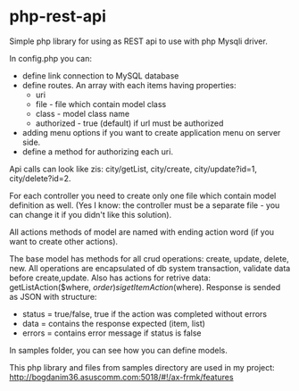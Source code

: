# php-rest-api
Simple php library for using as REST api to use with php Mysqli driver.

In config.php you can: 
  - define link connection to MySQL database 
  - define routes. An array with each items having  properties: 
    - uri
    - file - file which contain model class
    - class - model class name
    - authorized - true (default) if url must be authorized
  - adding menu options if you want to create application menu on server side.
  - define a method for authorizing each uri.
  
Api calls can look like zis: city/getList, city/create, city/update?id=1, city/delete?id=2.

For each controller you need to create only one file which contain model definition as well. (Yes I know: the controller must be a separate file - you can change it if you didn't like this solution). 

All actions methods of model are named with ending action word (if you want to create other actions).

The base model has methods for all crud operations: create, update, delete, new. All operations are encapsulated of db system transaction, validate data before create,update. Also has actions for retrive data: getListAction($where, $order) si getItemAction($where). Response is sended as JSON with structure:

 - status = true/false, true if the action was completed without errors
 - data = contains the response expected (item, list)
 - errors = contains error message if status is false

In samples folder, you can see how you can define models.

This php library and files from samples directory are used in my project:
http://bogdanim36.asuscomm.com:5018/#!/ax-frmk/features

